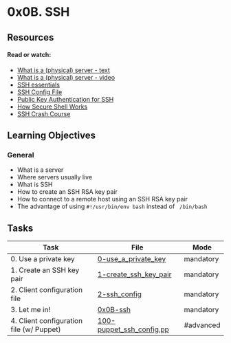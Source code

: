 # 0x0B. SSH

## Resources

#### Read or watch:

* [What is a (physical) server - text](https://intranet.alxswe.com/rltoken/dkgW9lKiBRiUZHfq0MDJuw)
* [What is a (physical) server - video](https://intranet.alxswe.com/rltoken/AxFcTdcXUCsrVp01X_EbFA)
* [SSH essentials](https://intranet.alxswe.com/rltoken/ux0eM1QU9reNyG45b0erAQ)
* [SSH Config File](https://intranet.alxswe.com/rltoken/Rc9FpSy4ZaQWPlcWLinbNw)
* [Public Key Authentication for SSH](https://intranet.alxswe.com/rltoken/tOcxk5mtkedBM0WxyDZxTw)
* [How Secure Shell Works](https://intranet.alxswe.com/rltoken/j0atjRrVfZ6F810qmPfAzA)
* [SSH Crash Course](https://intranet.alxswe.com/rltoken/FKqd8CjxExmpWGu6xGavKw)

## Learning Objectives

### General

* What is a server
* Where servers usually live
* What is SSH
* How to create an SSH RSA key pair
* How to connect to a remote host using an SSH RSA key pair
* The advantage of using  <code>#!/usr/bin/env bash</code> instead of <code>
	/bin/bash</code>

## Tasks

| Task                                     | File                                                 | Mode      |
|------------------------------------------|------------------------------------------------------|-----------|
| 0. Use a private key                     | [0-use_a_private_key](0-use_a_private_key)           | mandatory |
| 1. Create an SSH key pair                | [1-create_ssh_key_pair](1-create_ssh_key_pair)       | mandatory |
| 2. Client configuration file             | [2-ssh_config](2-ssh_config)                         | mandatory |
| 3. Let me in!                            | [0x0B-ssh](0x0B-ssh)                                 | mandatory |
| 4. Client configuration file (w/ Puppet) | [100-puppet_ssh_config.pp](100-puppet_ssh_config.pp) | #advanced |
